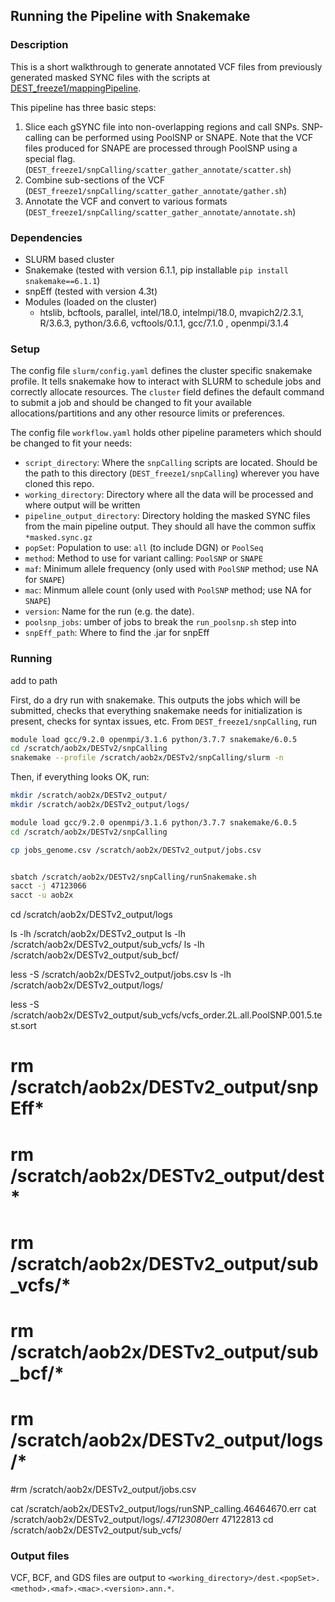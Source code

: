 ## Running the Pipeline with Snakemake

### Description
This is a short walkthrough to generate annotated VCF files from previously generated masked SYNC files with the scripts at [DEST_freeze1/mappingPipeline](https://github.com/DEST-bio/DEST_freeze1/tree/main/mappingPipeline).

This pipeline has three basic steps:
  1. Slice each gSYNC file into non-overlapping regions and call SNPs. SNP-calling can be performed using PoolSNP or SNAPE. Note that the VCF files produced for SNAPE are processed through PoolSNP using a special flag. (`DEST_freeze1/snpCalling/scatter_gather_annotate/scatter.sh`)
  2. Combine sub-sections of the VCF (`DEST_freeze1/snpCalling/scatter_gather_annotate/gather.sh`)
  3. Annotate the VCF and convert to various formats (`DEST_freeze1/snpCalling/scatter_gather_annotate/annotate.sh`)

### Dependencies
 * SLURM based cluster
 * Snakemake (tested with version 6.1.1, pip installable `pip install snakemake==6.1.1`)
 * snpEff (tested with version 4.3t)
 * Modules (loaded on the cluster)
   * htslib, bcftools, parallel, intel/18.0, intelmpi/18.0, mvapich2/2.3.1, R/3.6.3, python/3.6.6, vcftools/0.1.1, gcc/7.1.0 , openmpi/3.1.4

### Setup
The config file `slurm/config.yaml` defines the cluster specific snakemake profile. It tells snakemake how to interact with SLURM to schedule jobs and correctly allocate resources. The `cluster` field defines the default command to submit a job and should be changed to fit your available allocations/partitions and any other resource limits or preferences.

The config file `workflow.yaml` holds other pipeline parameters which should be changed to fit your needs:
 * `script_directory`: Where the `snpCalling` scripts are located. Should be the path to this directory (`DEST_freeze1/snpCalling`) wherever you have cloned this repo.
 * `working_directory`: Directory where all the data will be processed and where output will be written
 * `pipeline_output_directory`: Directory holding the masked SYNC files from the main pipeline output. They should all have the common suffix `*masked.sync.gz`
 * `popSet`: Population to use: `all` (to include DGN) or `PoolSeq`
 * `method`: Method to use for variant calling: `PoolSNP` or `SNAPE`
 * `maf`: Minimum allele frequency (only used with `PoolSNP` method; use NA for `SNAPE`)
 * `mac`: Minmum allele count (only used with `PoolSNP` method; use NA for `SNAPE`)
 * `version`: Name for the run (e.g. the date).
 * `poolsnp_jobs`: umber of jobs to break the `run_poolsnp.sh` step into
 * `snpEff_path`: Where to find the .jar for snpEff

### Running

add to path

First, do a dry run with snakemake. This outputs the jobs which will be submitted, checks that everything snakemake needs for initialization is present, checks for syntax issues, etc. From `DEST_freeze1/snpCalling`, run
```bash
module load gcc/9.2.0 openmpi/3.1.6 python/3.7.7 snakemake/6.0.5
cd /scratch/aob2x/DESTv2/snpCalling
snakemake --profile /scratch/aob2x/DESTv2/snpCalling/slurm -n
```

Then, if everything looks OK, run:


```bash
mkdir /scratch/aob2x/DESTv2_output/
mkdir /scratch/aob2x/DESTv2_output/logs/

module load gcc/9.2.0 openmpi/3.1.6 python/3.7.7 snakemake/6.0.5
cd /scratch/aob2x/DESTv2/snpCalling

cp jobs_genome.csv /scratch/aob2x/DESTv2_output/jobs.csv


sbatch /scratch/aob2x/DESTv2/snpCalling/runSnakemake.sh
sacct -j 47123066
sacct -u aob2x
```


cd /scratch/aob2x/DESTv2_output/logs

ls -lh /scratch/aob2x/DESTv2_output
ls -lh /scratch/aob2x/DESTv2_output/sub_vcfs/
ls -lh /scratch/aob2x/DESTv2_output/sub_bcf/

less -S /scratch/aob2x/DESTv2_output/jobs.csv
ls -lh /scratch/aob2x/DESTv2_output/logs/


less -S /scratch/aob2x/DESTv2_output/sub_vcfs/vcfs_order.2L.all.PoolSNP.001.5.test.sort
# rm /scratch/aob2x/DESTv2_output/snpEff*
# rm /scratch/aob2x/DESTv2_output/dest*
# rm /scratch/aob2x/DESTv2_output/sub_vcfs/*
# rm /scratch/aob2x/DESTv2_output/sub_bcf/*
# rm /scratch/aob2x/DESTv2_output/logs/*
#rm /scratch/aob2x/DESTv2_output/jobs.csv

cat /scratch/aob2x/DESTv2_output/logs/runSNP_calling.46464670.err
cat /scratch/aob2x/DESTv2_output/logs/*.47123080*err
47122813
cd /scratch/aob2x/DESTv2_output/sub_vcfs/

### Output files
VCF, BCF, and GDS files are output to `<working_directory>/dest.<popSet>.<method>.<maf>.<mac>.<version>.ann.*`.
